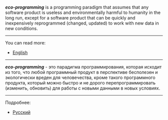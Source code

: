 ***eco-programming*** is a programming paradigm that assumes that any software product is useless and environmentally harmful to humanity in the long run, except for a software product that can be quickly and inexpensively reprogrammed (changed, updated) to work with new data in new conditions.
***
 You can read more:
- [English](/main/10_00_00_00_eng__Table_of_Contents.md)

***

***eco-programming*** - это парадигма программирования, которая исходит из того, что любой программный продукт в перспективе бесполезен и экологически вреден для человечества, кроме такого программного продукта, который можно быстро и не дорого перепрограммировать (изменить, обновить) для работы с новыми данными в новых условиях.
***
Подробнее:
- [Русский](/main/10_00_00_00_rus__Table_of_Contents.md)
